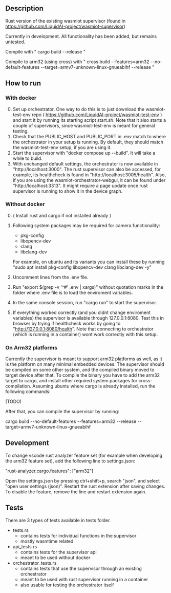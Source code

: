 ## Description

Rust version of the existing wasmiot supervisor (found in https://github.com/LiquidAI-project/wasmiot-supervisor)

Currently in development. All functionality has been added, but remains untested.

Compile with " cargo build --release "

Compile to arm32 (using cross) with " cross build --features=arm32 --no-default-features --target=armv7-unknown-linux-gnueabihf --release "

## How to run

### With docker

0. Set up orchestrator. One way to do this is to just download the wasmiot-test-env repo ( https://github.com/LiquidAI-project/wasmiot-test-env ) and start it by running its starting script start.sh. Note that it also starts a couple of supervisors, since wasmiot-test-env is meant for general testing.
1. Check that the PUBLIC_HOST and PUBLIC_PORT in .env match to where the orchestrator in your setup is running. By default, they should match the wasmiot-test-env setup, if you are using it.
2. Start the supervisor with "docker compose up --build". It will take a while to build.
3. With unchanged default settings, the orchestrator is now available in "http://localhost:3000". The rust supervisor can also be accessed, for example, its healthcheck is found in "http://localhost:3005/health". Also, if you are using the wasmiot-orchestrator-webgui, it can be found under "http://localhost:3313". It might require a page update once rust supervisor is running to show it in the device graph.

### Without docker

0. ( Install rust and cargo if not installed already )
1. Following system packages may be required for camera functionality:
    - pkg-config 
    - libopencv-dev 
    - clang 
    - libclang-dev
    
    For example, on ubuntu and its variants you can install these by running "sudo apt install pkg-config libopencv-dev clang libclang-dev -y"
2. Uncomment lines from the .env file. 
3. Run "export $(grep -v '^#' .env | xargs)" without quotation marks in the folder where .env file is to load the enviroment variables.
4. In the same console session, run "cargo run" to start the supervisor.
5. If everything worked correctly (and you didnt change enviroment variables) the supervisor is available through 127.0.0.1:8080. Test this in browser by trying if healthcheck works by going to "http://127.0.0.1:8080/health". Note that connecting to orchestrator (which is running in a container) wont work correctly with this setup.

### On Arm32 platforms

Currently the supervisor is meant to support arm32 platforms as well, as it is the platform on many minimal embedded devices. The supervisor should be compiled on some other system, and the compiled binary moved to target device after that. To compile the binary you have to add the arm32 target to cargo, and install other required system packages for cross-compilation. Assuming ubuntu where cargo is already installed, run the following commands:

(TODO)

After that, you can compile the supervisor by running:

cargo build --no-default-features --features=arm32 --release --target=armv7-unknown-linux-gnueabihf

## Development

To change vscode rust analyzer feature set (for example when developing the arm32 feature set), add the following line to settings.json:

"rust-analyzer.cargo.features": ["arm32"]

Open the settings.json by pressing ctrl+shift+p, search "json", and select "open user settings (json)". Restart the rust extension after saving changes. To disable the feature, remove the line and restart extension again.

## Tests

There are 3 types of tests available in tests folder.
- tests.rs 
    - contains tests for individual functions in the supervisor
    - mostly wasmtime related
- api_tests.rs 
    - contains tests for the supervisor api
    - meant to be used without docker
- orchestrator_tests.rs
    - contains tests that use the supervisor through an existing orchestrator
    - meant to be used with rust supervisor running in a container
    - also usable for testing the orchestrator itself